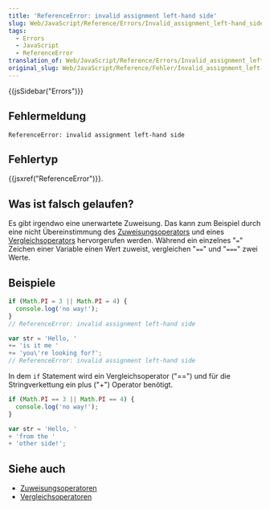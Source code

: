 ```yaml
---
title: 'ReferenceError: invalid assignment left-hand side'
slug: Web/JavaScript/Reference/Errors/Invalid_assignment_left-hand_side
tags:
  - Errors
  - JavaScript
  - ReferenceError
translation_of: Web/JavaScript/Reference/Errors/Invalid_assignment_left-hand_side
original_slug: Web/JavaScript/Reference/Fehler/Invalid_assignment_left-hand_side
---
```

{{jsSidebar("Errors")}}

## Fehlermeldung

    ReferenceError: invalid assignment left-hand side

## Fehlertyp

{{jsxref("ReferenceError")}}.

## Was ist falsch gelaufen?

Es gibt irgendwo eine unerwartete Zuweisung. Das kann zum Beispiel durch eine nicht Übereinstimmung des [Zuweisungsoperators](/de/docs/Web/JavaScript/Reference/Operators/Assignment_Operators) und eines [Vergleichsoperators](/de/docs/Web/JavaScript/Reference/Operators/Comparison_Operators) hervorgerufen werden. Während ein einzelnes "`=`" Zeichen einer Variable einen Wert zuweist, vergleichen "`==`" und "`===`" zwei Werte.

## Beispiele

```js example-bad
if (Math.PI = 3 || Math.PI = 4) {
  console.log('no way!');
}
// ReferenceError: invalid assignment left-hand side

var str = 'Hello, '
+= 'is it me '
+= 'you\'re looking for?';
// ReferenceError: invalid assignment left-hand side
```

In dem `if` Statement wird ein Vergleichsoperator ("==") und für die Stringverkettung ein plus ("+") Operator benötigt.

```js example-good
if (Math.PI == 3 || Math.PI == 4) {
  console.log('no way!');
}

var str = 'Hello, '
+ 'from the '
+ 'other side!';
```

## Siehe auch

- [Zuweisungsoperatoren](/de/docs/Web/JavaScript/Reference/Operators/Assignment_Operators)
- [Vergleichsoperatoren](/de/docs/Web/JavaScript/Reference/Operators/Comparison_Operators)
